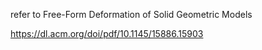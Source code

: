 refer to Free-Form Deformation of Solid Geometric Models

https://dl.acm.org/doi/pdf/10.1145/15886.15903
